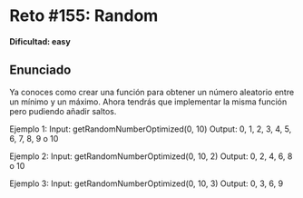 # Reto #155: Random

#### Dificultad: easy

## Enunciado

Ya conoces como crear una función para obtener un número aleatorio entre un mínimo y un máximo. Ahora tendrás que implementar la misma función pero pudiendo añadir saltos.

Ejemplo 1:
Input: getRandomNumberOptimized(0, 10)
Output: 0, 1, 2, 3, 4, 5, 6, 7, 8, 9 o 10

Ejemplo 2:
Input: getRandomNumberOptimized(0, 10, 2)
Output: 0, 2, 4, 6, 8 o 10

Ejemplo 3:
Input: getRandomNumberOptimized(0, 10, 3)
Output: 0, 3, 6, 9
